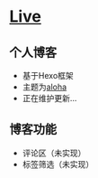 # [Live](https://2634213728.github.io/Live/)
## 个人博客
- 基于Hexo框架
- 主题为[aloha](https://github.com/henryhuang/hexo-theme-aloha)
- 正在维护更新...

## 博客功能
- 评论区（未实现）
- 标签筛选（未实现）

